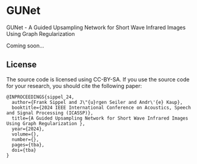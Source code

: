 # GUNet
GUNet -  A Guided Upsampling Network for Short Wave Infrared Images Using Graph Regularization

Coming soon...

## License
The source code is licensed using CC-BY-SA.
If you use the source code for your research, you should cite the following paper:
```
@INPROCEEDINGS{sippel_24,
  author={Frank Sippel and J\"{u}rgen Seiler and Andr\'{e} Kaup},
  booktitle={2024 IEEE International Conference on Acoustics, Speech and Signal Processing (ICASSP)}, 
  title={A Guided Upsampling Network for Short Wave Infrared Images Using Graph Regularization }, 
  year={2024},
  volume={},
  number={},
  pages={tba},
  doi={tba}
}
```
